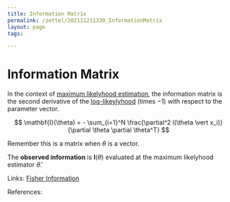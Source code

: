 ```yaml
---
title: Information Matrix
permalink: /zettel/202111211330_InformationMatrix
layout: page
tags: 

---
```

# Information Matrix

In the context of [maximum likelyhood estimation](202111071235_MaximumLikelyhoodEstimation), the information matrix is the second derivative of the [log-likeylyhood](202101091603_probabilityLikelyhood) (times $-1$) with respect to the parameter vector.

$$
\mathbf{I}(\theta) = - \sum_{i=1}^N \frac{\partial^2 l(\theta \vert x_i)}{\partial \theta \partial \theta^T}
$$

Remember this is a matrix when $\theta$ is a vector.

The **observed information** is $\mathbf{I}(\theta)$ evaluated at the maximum likelyhood estimator $\hat{\theta}$.

Links: [Fisher Information](202111211335_FisherInformation)

References: 

